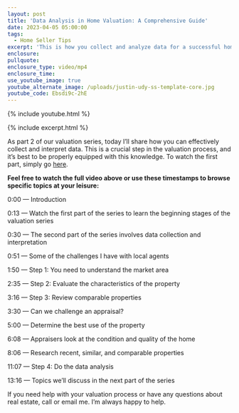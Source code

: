 ```yaml
---
layout: post
title: 'Data Analysis in Home Valuation: A Comprehensive Guide'
date: 2023-04-05 05:00:00
tags:
  - Home Seller Tips
excerpt: 'This is how you collect and analyze data for a successful home valuation. '
enclosure:
pullquote:
enclosure_type: video/mp4
enclosure_time:
use_youtube_image: true
youtube_alternate_image: /uploads/justin-udy-ss-template-core.jpg
youtube_code: Ebsdi9c-2hE
---
```

{% include youtube.html %}

{% include excerpt.html %}

As part 2 of our valuation series, today I’ll share how you can effectively collect and interpret data. This is a crucial step in the valuation process, and it’s best to be properly equipped with this knowledge. To watch the first part, simply go [here](https://utahmarketnews.com/the-fascinating-process-of-home-valuation-part-1.html).

**Feel free to watch the full video above or use these timestamps to browse specific topics at your leisure:**

0:00 — Introduction

0:13 — Watch the first part of the series to learn the beginning stages of the valuation series

0:30 — The second part of the series involves data collection and interpretation

0:51 — Some of the challenges I have with local agents

1:50 — Step 1: You need to understand the market area

2:35 — Step 2: Evaluate the characteristics of the property

3:16 — Step 3: Review comparable properties&nbsp;

3:30 — Can we challenge an appraisal?

5:00 — Determine the best use of the property

6:08 — Appraisers look at the condition and quality of the home

8:06 — Research recent, similar, and comparable properties

11:07 — Step 4: Do the data analysis

13:16 — Topics we’ll discuss in the next part of the series

If you need help with your valuation process or have any questions about real estate, call or email me. I’m always happy to help.